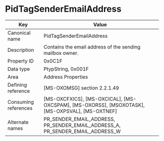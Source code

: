 # PidTagSenderEmailAddress

| Key | Value |
|---|---|
| Canonical name | PidTagSenderEmailAddress |
| Description | Contains the email address of the sending mailbox owner. |
| Property ID | 0x0C1F |
| Data type | PtypString, 0x001F |
| Area | Address Properties |
| Defining reference | [MS-OXOMSG] section 2.2.1.49 |
| Consuming references | [MS-OXCFXICS], [MS-OXCICAL], [MS-OXCSPAM], [MS-OXORSS], [MSOXOTASK], [MS-OXPSVAL], [MS-OXTNEF] |
| Alternate names | PR_SENDER_EMAIL_ADDRESS, PR_SENDER_EMAIL_ADDRESS_A, PR_SENDER_EMAIL_ADDRESS_W |

